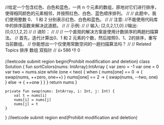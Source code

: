//给定一个包含红色、白色和蓝色，一共 n 个元素的数组，原地对它们进行排序，使得相同颜色的元素相邻，并按照红色、白色、蓝色顺序排列。 
//
// 此题中，我们使用整数 0、 1 和 2 分别表示红色、白色和蓝色。 
//
// 注意: 
//不能使用代码库中的排序函数来解决这道题。 
//
// 示例: 
//
// 输入: [2,0,2,1,1,0]
//输出: [0,0,1,1,2,2] 
//
// 进阶： 
//
// 
// 一个直观的解决方案是使用计数排序的两趟扫描算法。 
// 首先，迭代计算出0、1 和 2 元素的个数，然后按照0、1、2的排序，重写当前数组。 
// 你能想出一个仅使用常数空间的一趟扫描算法吗？ 
// 
// Related Topics 排序 数组 双指针 
// 👍 586 👎 0


//leetcode submit region begin(Prohibit modification and deletion)
class Solution {
    fun sortColors(nums: IntArray):IntArray {
        var zero = -1
        var one = 0
        var two = nums.size
        while (one < two) {
            when {
                nums[one] == 0 -> {
                    swap(nums, ++zero, one++)
                }
                nums[one] == 2 -> {
                    swap(nums, --two, one)
                }
                else -> {
                    ++one
                }
            }
        }
        return nums
    }

    private fun swap(nums: IntArray, i: Int, j: Int) {
        val t = nums[i]
        nums[i] = nums[j]
        nums[j] = t
    }
}
//leetcode submit region end(Prohibit modification and deletion)
